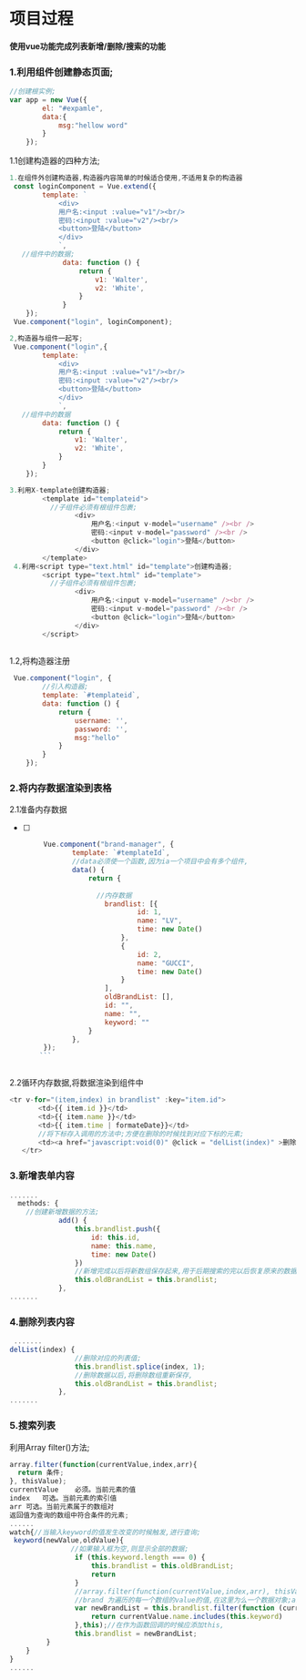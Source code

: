 # 项目过程

#### 使用vue功能完成列表新增/删除/搜索的功能

### 1.利用组件创建静态页面;

```js
//创建根实例;  
var app = new Vue({
        el: "#expamle",
        data:{
            msg:"hellow word"
        }
    });
```



1.1创建构造器的四种方法;

```js
1.在组件外创建构造器,构造器内容简单的时候适合使用,不适用复杂的构造器
 const loginComponent = Vue.extend({
        template: `
            <div>
            用户名:<input :value="v1"/><br/>
            密码:<input :value="v2"/><br/>
            <button>登陆</button>
            </div>
            `,
   //组件中的数据;
             data: function () {
                 return {
                     v1: 'Walter',
                     v2: 'White',
                 }
             }
    });
 Vue.component("login", loginComponent);

2,构造器与组件一起写;
 Vue.component("login",{
        template: `
            <div>
            用户名:<input :value="v1"/><br/>
            密码:<input :value="v2"/><br/>
            <button>登陆</button>
            </div>
            `,
   //组件中的数据
        data: function () {
            return {
                v1: 'Walter',
                v2: 'White',
            }
        }
    });

3.利用X-template创建构造器;
 		<template id="templateid">
          //子组件必须有根组件包裹;
                <div>
                    用户名:<input v-model="username" /><br />
                    密码:<input v-model="password" /><br />
                    <button @click="login">登陆</button>
                </div>
        </template>
 4.利用<script type="text.html" id="template">创建构造器;
		<script type="text.html" id="template">
          //子组件必须有根组件包裹;
                <div>
                    用户名:<input v-model="username" /><br />
                    密码:<input v-model="password" /><br />
                    <button @click="login">登陆</button>
                </div>
        </script>
                    
```

1.2,将构造器注册

```js
 Vue.component("login", {
        //引入构造器;
        template: `#templateid`,
        data: function () {
            return {
                username: '',
                password: '',
                msg:"hello"
            }
        }
    });
```

### 2.将内存数据渲染到表格

2.1准备内存数据

- [ ] ```js
       Vue.component("brand-manager", {
              template: `#templateId`,
              //data必须使一个函数,因为ia一个项目中会有多个组件,
              data() {
                  return {
                    
                    //内存数据
                      brandlist: [{
                              id: 1,
                              name: "LV",
                              time: new Date()
                          },
                          {
                              id: 2,
                              name: "GUCCI",
                              time: new Date()
                          }
                      ],
                      oldBrandList: [],
                      id: "",
                      name: "",
                      keyword: ""
                  }
              },
       });
      ```



2.2循环内存数据,将数据渲染到组件中 

```js
<tr v-for="(item,index) in brandlist" :key="item.id">
       <td>{{ item.id }}</td>
       <td>{{ item.name }}</td>
       <td>{{ item.time | formateDate}}</td>
       //将下标存入调用的方法中;方便在删除的时候找到对应下标的元素;
       <td><a href="javascript:void(0)" @click = "delList(index)" >删除</a></td>
   </tr>
```

### 3.新增表单内容

```js
.......
  methods: {
    //创建新增数据的方法;
            add() {
                this.brandlist.push({
                    id: this.id,
                    name: this.name,
                    time: new Date()
                })
                //新增完成以后将新数组保存起来,用于后期搜索的完以后恢复原来的数据;
                this.oldBrandList = this.brandlist;
            },
.......
```

### 4.删除列表内容

```js
 .......
delList(index) {
                //删除对应的列表值;
                this.brandlist.splice(index, 1);
                //删除数据以后,将删除数组重新保存,
                this.oldBrandList = this.brandlist;
            },
.......
```

### 5.搜索列表

利用Array filter()方法;

```js
array.filter(function(currentValue,index,arr){
  return 条件;
}, thisValue);
currentValue	必须。当前元素的值
index	可选。当前元素的索引值
arr	可选。当前元素属于的数组对
返回值为查询的数组中符合条件的元素;
......
watch{//当输入keyword的值发生改变的时候触发,进行查询;
 keyword(newValue,oldValue){
               //如果输入框为空,则显示全部的数据;
                if (this.keyword.length === 0) {
                    this.brandlist = this.oldBrandList;
                    return
                }
                //array.filter(function(currentValue,index,arr), thisValue)
                //brand 为遍历的每一个数组的value的值,在这里为么一个数据对象;arr为原数组对象
                var newBrandList = this.brandlist.filter(function (currentValue, index, arr) {
                    return currentValue.name.includes(this.keyword)
                },this);//在作为函数回调的时候应添加this,
                this.brandlist = newBrandList;
         }
    }
}
......

```



